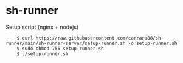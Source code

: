 # sh-runner

Setup script (nginx + nodejs)
```
    $ curl https://raw.githubusercontent.com/carrara88/sh-runner/main/sh-runner-server/setup-runner.sh -o setup-runner.sh
    $ sudo chmod 755 setup-runner.sh
    $ ./setup-runner.sh
```
